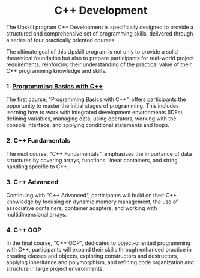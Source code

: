 <h1 align="center">
C++ Development
</h1>

The Upskill program C++ Development is specifically designed to provide a structured and comprehensive set of programming skills, delivered through a series of four practically oriented courses.

The ultimate goal of this Upskill program is not only to provide a solid theoretical foundation but also to prepare participants for real-world project requirements, reinforcing their understanding of the practical value of their C++ programming knowledge and skills.

### 1. [Programming Basics with C++](./01-cpp-basics/cpp-basics.md)
The first course, "Programming Basics with C++", offers participants the opportunity to master the initial stages of programming. This includes learning how to work with integrated development environments (IDEs), defining variables, managing data, using operators, working with the console interface, and applying conditional statements and loops.
### 2. C++ Fundamentals
The next course, "C++ Fundamentals", emphasizes the importance of data structures by covering arrays, functions, linear containers, and string handling specific to C++.
### 3. C++ Advanced
Continuing with "C++ Advanced", participants will build on their C++ knowledge by focusing on dynamic memory management, the use of associative containers, container adapters, and working with multidimensional arrays.
### 4. C++ OOP
In the final course, "C++ OOP", dedicated to object-oriented programming with C++, participants will expand their skills through enhanced practice in creating classes and objects, exploring constructors and destructors, applying inheritance and polymorphism, and refining code organization and structure in large project environments.
